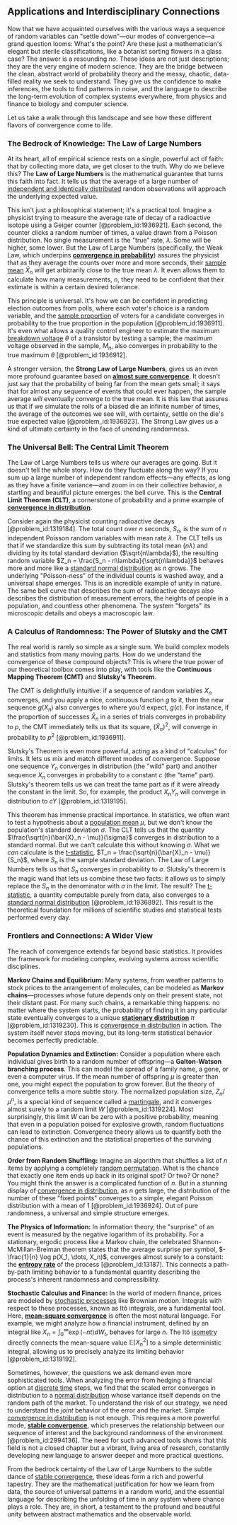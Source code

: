 ## Applications and Interdisciplinary Connections

Now that we have acquainted ourselves with the various ways a sequence of random variables can "settle down"—our modes of convergence—a grand question looms: What's the point? Are these just a mathematician's elegant but sterile classifications, like a botanist sorting flowers in a glass case? The answer is a resounding *no*. These ideas are not just descriptions; they are the very engine of modern science. They are the bridge between the clean, abstract world of probability theory and the messy, chaotic, data-filled reality we seek to understand. They give us the confidence to make inferences, the tools to find patterns in noise, and the language to describe the long-term evolution of complex systems everywhere, from physics and finance to biology and computer science.

Let us take a walk through this landscape and see how these different flavors of convergence come to life.

### The Bedrock of Knowledge: The Law of Large Numbers

At its heart, all of empirical science rests on a single, powerful act of faith: that by collecting more data, we get closer to the truth. Why do we believe this? The **Law of Large Numbers** is the mathematical guarantee that turns this faith into fact. It tells us that the average of a large number of [independent and identically distributed](@article_id:168573) random observations will approach the underlying expected value.

This isn't just a philosophical statement; it's a practical tool. Imagine a physicist trying to measure the average rate of decay of a radioactive isotope using a Geiger counter [@problem_id:1936921]. Each second, the counter clicks a random number of times, a value drawn from a Poisson distribution. No single measurement is the "true" rate, $\lambda$. Some will be higher, some lower. But the Law of Large Numbers (specifically, the Weak Law, which underpins **[convergence in probability](@article_id:145433)**) assures the physicist that as they average the counts over more and more seconds, their [sample mean](@article_id:168755) $\bar{X}_n$ will get arbitrarily close to the true mean $\lambda$. It even allows them to calculate how many measurements, $n$, they need to be confident that their estimate is within a certain desired tolerance.

This principle is universal. It's how we can be confident in predicting election outcomes from polls, where each voter's choice is a random variable, and the [sample proportion](@article_id:263990) of voters for a candidate converges in probability to the true proportion in the population [@problem_id:1936911]. It's even what allows a quality control engineer to estimate the maximum [breakdown voltage](@article_id:265339) $\theta$ of a transistor by testing a sample; the maximum voltage observed in the sample, $M_n$, also converges in probability to the true maximum $\theta$ [@problem_id:1936912].

A stronger version, the **Strong Law of Large Numbers**, gives us an even more profound guarantee based on **[almost sure convergence](@article_id:265318)**. It doesn't just say that the probability of being far from the mean gets small; it says that for almost any sequence of events that could ever happen, the sample average *will* eventually converge to the true mean. It is this law that assures us that if we simulate the rolls of a biased die an infinite number of times, the average of the outcomes we see will, with certainty, settle on the die's true expected value [@problem_id:1936923]. The Strong Law gives us a kind of ultimate certainty in the face of unending randomness.

### The Universal Bell: The Central Limit Theorem

The Law of Large Numbers tells us *where* our averages are going. But it doesn't tell the whole story. How do they fluctuate along the way? If you sum up a large number of independent random effects—any effects, as long as they have a finite variance—and zoom in on their collective behavior, a startling and beautiful picture emerges: the bell curve. This is the **Central Limit Theorem (CLT)**, a cornerstone of probability and a prime example of **[convergence in distribution](@article_id:275050)**.

Consider again the physicist counting radioactive decays [@problem_id:1319184]. The total count over $n$ seconds, $S_n$, is the sum of $n$ independent Poisson random variables with mean rate $\lambda$. The CLT tells us that if we standardize this sum by subtracting its total mean ($n\lambda$) and dividing by its total standard deviation ($\sqrt{n\lambda}$), the resulting random variable $Z_n = \frac{S_n - n\lambda}{\sqrt{n\lambda}}$ behaves more and more like a [standard normal distribution](@article_id:184015) as $n$ grows. The underlying "Poisson-ness" of the individual counts is washed away, and a universal shape emerges. This is an incredible example of unity in nature. The same bell curve that describes the sum of radioactive decays also describes the distribution of measurement errors, the heights of people in a population, and countless other phenomena. The system "forgets" its microscopic details and obeys a macroscopic law.

### A Calculus of Randomness: The Power of Slutsky and the CMT

The real world is rarely so simple as a single sum. We build complex models and statistics from many moving parts. How do we understand the convergence of these compound objects? This is where the true power of our theoretical toolbox comes into play, with tools like the **Continuous Mapping Theorem (CMT)** and **Slutsky's Theorem**.

The CMT is delightfully intuitive: if a sequence of random variables $X_n$ converges, and you apply a nice, continuous function $g$ to it, then the new sequence $g(X_n)$ also converges to where you'd expect, $g(c)$. For instance, if the proportion of successes $\bar{X}_n$ in a series of trials converges in probability to $p$, the CMT immediately tells us that its square, $(\bar{X}_n)^2$, will converge in probability to $p^2$ [@problem_id:1936911].

Slutsky's Theorem is even more powerful, acting as a kind of "calculus" for limits. It lets us mix and match different modes of convergence. Suppose one sequence $Y_n$ converges in distribution (the "wild" part) and another sequence $X_n$ converges in probability to a constant $c$ (the "tame" part). Slutsky's theorem tells us we can treat the tame part as if it were already the constant in the limit. So, for example, the product $X_n Y_n$ will converge in distribution to $c Y$ [@problem_id:1319195].

This theorem has immense practical importance. In statistics, we often want to test a hypothesis about a [population mean](@article_id:174952) $\mu$, but we don't know the population's standard deviation $\sigma$. The CLT tells us that the quantity $\frac{\sqrt{n}(\bar{X}_n - \mu)}{\sigma}$ converges in distribution to a standard normal. But we can't calculate this without knowing $\sigma$. What we *can* calculate is the [t-statistic](@article_id:176987), $T_n = \frac{\sqrt{n}(\bar{X}_n - \mu)}{S_n}$, where $S_n$ is the sample standard deviation. The Law of Large Numbers tells us that $S_n$ converges in probability to $\sigma$. Slutsky's theorem is the magic wand that lets us combine these two facts: it allows us to simply replace the $S_n$ in the denominator with $\sigma$ in the limit. The result? The [t-statistic](@article_id:176987), a quantity computable purely from data, also converges to a [standard normal distribution](@article_id:184015) [@problem_id:1936892]. This result is the theoretical foundation for millions of scientific studies and statistical tests performed every day.

### Frontiers and Connections: A Wider View

The reach of convergence extends far beyond basic statistics. It provides the framework for modeling complex, evolving systems across scientific disciplines.

**Markov Chains and Equilibrium:** Many systems, from weather patterns to stock prices to the arrangement of molecules, can be modeled as **Markov chains**—processes whose future depends only on their present state, not their distant past. For many such chains, a remarkable thing happens: no matter where the system starts, the probability of finding it in any particular state eventually converges to a unique **[stationary distribution](@article_id:142048)** $\pi$ [@problem_id:1319230]. This is [convergence in distribution](@article_id:275050) in action. The system itself never stops moving, but its long-term statistical behavior becomes perfectly predictable.

**Population Dynamics and Extinction:** Consider a population where each individual gives birth to a random number of offspring—a **Galton-Watson branching process**. This can model the spread of a family name, a gene, or even a computer virus. If the mean number of offspring $\mu$ is greater than one, you might expect the population to grow forever. But the theory of convergence tells a more subtle story. The normalized population size, $Z_n / \mu^n$, is a special kind of sequence called a [martingale](@article_id:145542), and it converges almost surely to a random limit $W$ [@problem_id:1319224]. Most surprisingly, this limit $W$ can be zero with a positive probability, meaning that even in a population poised for explosive growth, random fluctuations can lead to extinction. Convergence theory allows us to quantify both the chance of this extinction and the statistical properties of the surviving populations.

**Order from Random Shuffling:** Imagine an algorithm that shuffles a list of $n$ items by applying a completely [random permutation](@article_id:270478). What is the chance that exactly one item ends up back in its original spot? Or two? Or none? You might think the answer is a complicated function of $n$. But in a stunning display of [convergence in distribution](@article_id:275050), as $n$ gets large, the distribution of the number of these "fixed points" converges to a simple, elegant Poisson distribution with a mean of 1 [@problem_id:1936924]. Out of pure randomness, a universal and simple structure emerges.

**The Physics of Information:** In information theory, the "surprise" of an event is measured by the negative logarithm of its probability. For a stationary, ergodic process like a Markov chain, the celebrated Shannon-McMillan-Breiman theorem states that the average surprise per symbol, $-\frac{1}{n} \log p(X_1, \dots, X_n)$, converges almost surely to a constant: the **[entropy rate](@article_id:262861)** of the process [@problem_id:13187]. This connects a path-by-path limiting behavior to a fundamental quantity describing the process's inherent randomness and compressibility.

**Stochastic Calculus and Finance:** In the world of modern finance, prices are modeled by [stochastic processes](@article_id:141072) like Brownian motion. Integrals with respect to these processes, known as Itô integrals, are a fundamental tool. Here, **[mean-square convergence](@article_id:137051)** is often the most natural language. For example, we might analyze how a financial instrument, defined by an integral like $X_n = \int_0^\infty \exp(-nt) dW_t$, behaves for large $n$. The Itô [isometry](@article_id:150387) directly connects the mean-square value $\mathbb{E}[X_n^2]$ to a simple deterministic integral, allowing us to precisely analyze its limiting behavior [@problem_id:1319192].

Sometimes, however, the questions we ask demand even more sophisticated tools. When analyzing the error from hedging a financial option at [discrete time](@article_id:637015) steps, we find that the scaled error converges in distribution to a [normal distribution](@article_id:136983) whose variance itself depends on the random path of the market. To understand the risk of our strategy, we need to understand the *joint* behavior of the error and the market. Simple [convergence in distribution](@article_id:275050) is not enough. This requires a more powerful mode, **[stable convergence](@article_id:198928)**, which preserves the relationship between our sequence of interest and the background randomness of the environment [@problem_id:2994136]. The need for such advanced tools shows that this field is not a closed chapter but a vibrant, living area of research, constantly developing new language to answer deeper and more practical questions.

From the bedrock certainty of the Law of Large Numbers to the subtle dance of [stable convergence](@article_id:198928), these ideas form a rich and powerful tapestry. They are the mathematical justification for how we learn from data, the source of universal patterns in a random world, and the essential language for describing the unfolding of time in any system where chance plays a role. They are, in short, a testament to the profound and beautiful unity between abstract mathematics and the observable world.
